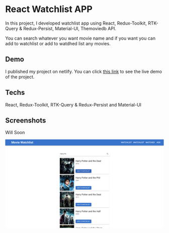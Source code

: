 # React Watchlist APP

In this project, I developed watchlist app using React, Redux-Toolkit, RTK-Query & Redux-Persist, Material-UI, Themoviedb API.

You can search whatever you want movie name and if you want you can add to watchlist or add to watdhed list any movies.

## Demo

I published my project on netlify. You can click [this link](https://movie-api-app-demo.netlify.app/)
to see the live demo of the project.

## Techs

React, Redux-Toolkit, RTK-Query & Redux-Persist and Material-UI

## Screenshots

Will Soon

![App Screenshot](https://github.com/ramazandogna/movie-api-app/blob/main/src/assets/images/add-page.png)
